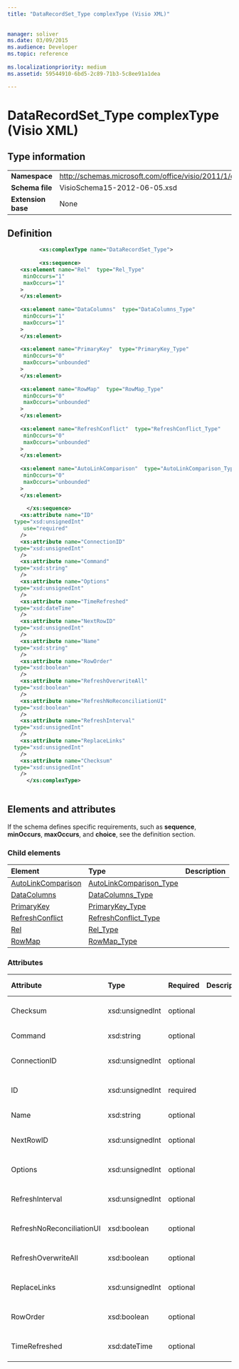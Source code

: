 ```yaml
---
title: "DataRecordSet_Type complexType (Visio XML)"
 
 
manager: soliver
ms.date: 03/09/2015
ms.audience: Developer
ms.topic: reference
 
ms.localizationpriority: medium
ms.assetid: 59544910-6bd5-2c89-71b3-5c8ee91a1dea

---
```


# DataRecordSet_Type complexType (Visio XML)

## Type information

|||
|:-----|:-----|
|**Namespace** <br/> |http://schemas.microsoft.com/office/visio/2011/1/core  <br/> |
|**Schema file** <br/> |VisioSchema15-2012-06-05.xsd  <br/> |
|**Extension base** <br/> |None  <br/> |
   
## Definition

```XML
          <xs:complexType name="DataRecordSet_Type">
          
          <xs:sequence>
    <xs:element name="Rel"  type="Rel_Type"
     minOccurs="1"
     maxOccurs="1"
    >
    </xs:element>
    
    <xs:element name="DataColumns"  type="DataColumns_Type"
     minOccurs="1"
     maxOccurs="1"
    >
    </xs:element>
    
    <xs:element name="PrimaryKey"  type="PrimaryKey_Type"
     minOccurs="0"
     maxOccurs="unbounded"
    >
    </xs:element>
    
    <xs:element name="RowMap"  type="RowMap_Type"
     minOccurs="0"
     maxOccurs="unbounded"
    >
    </xs:element>
    
    <xs:element name="RefreshConflict"  type="RefreshConflict_Type"
     minOccurs="0"
     maxOccurs="unbounded"
    >
    </xs:element>
    
    <xs:element name="AutoLinkComparison"  type="AutoLinkComparison_Type"
     minOccurs="0"
     maxOccurs="unbounded"
    >
    </xs:element>
    
      </xs:sequence>
    <xs:attribute name="ID"
  type="xsd:unsignedInt"
     use="required"
    />
    <xs:attribute name="ConnectionID"
  type="xsd:unsignedInt"
    />
    <xs:attribute name="Command"
  type="xsd:string"
    />
    <xs:attribute name="Options"
  type="xsd:unsignedInt"
    />
    <xs:attribute name="TimeRefreshed"
  type="xsd:dateTime"
    />
    <xs:attribute name="NextRowID"
  type="xsd:unsignedInt"
    />
    <xs:attribute name="Name"
  type="xsd:string"
    />
    <xs:attribute name="RowOrder"
  type="xsd:boolean"
    />
    <xs:attribute name="RefreshOverwriteAll"
  type="xsd:boolean"
    />
    <xs:attribute name="RefreshNoReconciliationUI"
  type="xsd:boolean"
    />
    <xs:attribute name="RefreshInterval"
  type="xsd:unsignedInt"
    />
    <xs:attribute name="ReplaceLinks"
  type="xsd:unsignedInt"
    />
    <xs:attribute name="Checksum"
  type="xsd:unsignedInt"
    />
      </xs:complexType>
      
```

## Elements and attributes

If the schema defines specific requirements, such as **sequence**, **minOccurs**, **maxOccurs**, and **choice**, see the definition section. 
  
### Child elements

|**Element**|**Type**|**Description**|
|:-----|:-----|:-----|
|[AutoLinkComparison](autolinkcomparison-element-datarecordset_type-complextypevisio-xml.md) <br/> |[AutoLinkComparison_Type](autolinkcomparison_type-complextypevisio-xml.md) <br/> ||
|[DataColumns](datacolumns-element-datarecordset_type-complextypevisio-xml.md) <br/> |[DataColumns_Type](datacolumns_type-complextypevisio-xml.md) <br/> ||
|[PrimaryKey](primarykey-element-datarecordset_type-complextypevisio-xml.md) <br/> |[PrimaryKey_Type](primarykey_type-complextypevisio-xml.md) <br/> ||
|[RefreshConflict](refreshconflict-element-datarecordset_type-complextypevisio-xml.md) <br/> |[RefreshConflict_Type](refreshconflict_type-complextypevisio-xml.md) <br/> ||
|[Rel](rel-element-datarecordset_type-complextypevisio-xml.md) <br/> |[Rel_Type](rel_type-complextypevisio-xml.md) <br/> ||
|[RowMap](rowmap-element-datarecordset_type-complextypevisio-xml.md) <br/> |[RowMap_Type](rowmap_type-complextypevisio-xml.md) <br/> ||
   
### Attributes

|**Attribute**|**Type**|**Required**|**Description**|**Possible values**|
|:-----|:-----|:-----|:-----|:-----|
|Checksum  <br/> |xsd:unsignedInt  <br/> |optional  <br/> ||Values of the xsd:unsignedInt type.  <br/> |
|Command  <br/> |xsd:string  <br/> |optional  <br/> ||Values of the xsd:string type.  <br/> |
|ConnectionID  <br/> |xsd:unsignedInt  <br/> |optional  <br/> ||Values of the xsd:unsignedInt type.  <br/> |
|ID  <br/> |xsd:unsignedInt  <br/> |required  <br/> ||Values of the xsd:unsignedInt type.  <br/> |
|Name  <br/> |xsd:string  <br/> |optional  <br/> ||Values of the xsd:string type.  <br/> |
|NextRowID  <br/> |xsd:unsignedInt  <br/> |optional  <br/> ||Values of the xsd:unsignedInt type.  <br/> |
|Options  <br/> |xsd:unsignedInt  <br/> |optional  <br/> ||Values of the xsd:unsignedInt type.  <br/> |
|RefreshInterval  <br/> |xsd:unsignedInt  <br/> |optional  <br/> ||Values of the xsd:unsignedInt type.  <br/> |
|RefreshNoReconciliationUI  <br/> |xsd:boolean  <br/> |optional  <br/> ||Values of the xsd:boolean type.  <br/> |
|RefreshOverwriteAll  <br/> |xsd:boolean  <br/> |optional  <br/> ||Values of the xsd:boolean type.  <br/> |
|ReplaceLinks  <br/> |xsd:unsignedInt  <br/> |optional  <br/> ||Values of the xsd:unsignedInt type.  <br/> |
|RowOrder  <br/> |xsd:boolean  <br/> |optional  <br/> ||Values of the xsd:boolean type.  <br/> |
|TimeRefreshed  <br/> |xsd:dateTime  <br/> |optional  <br/> ||Values of the xsd:dateTime type.  <br/> |
   

